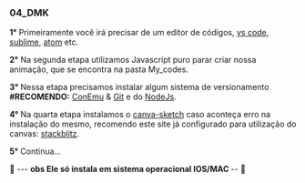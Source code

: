 ### 04_DMK

<strong>1°</strong> Primeiramente você irá precisar de um editor de códigos, [vs code](https://code.visualstudio.com/?msclkid=9be5b0a2c0d911eca3cd02251966e0e3), [sublime](https://www.sublimetext.com/3?msclkid=7fe4ebd6c0d911ec9780152f0fffcb2f), [atom](https://atom.io/?msclkid=13cea00cc0da11ec9d9d4048e900ae3a) etc. <p>

<strong>2°</strong> Na segunda etapa utilizamos Javascript puro parar criar nossa animação, que se encontra na pasta My_codes.<p>

<strong>3°</strong> Nessa etapa precisamos instalar algum sistema de versionamento <strong>#RECOMENDO:</strong> [ConEmu](https://nodejs.org/en/) & [Git](https://git-scm.com/downloads) e do [NodeJs](https://nodejs.org/en/). <p>

<strong>4°</strong> Na quarta etapa instalamos o [canva-sketch](https://github.com/mattdesl/canvas-sketch) caso aconteça erro na instalação do mesmo, recomendo este site já configurado para utilização do canvas: [stackblitz](https://stackblitz.com/edit/js-pqhnob).<p> <strong>5°</strong> Continua... <br>

  🚩 ---  <strong> obs Ele só instala em sistema operacional IOS/MAC </strong> -- 🚩
  

